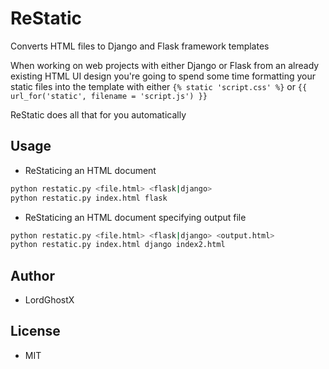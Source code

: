 # ReStatic

Converts HTML files to Django and Flask framework templates

When working on web projects with either Django or Flask from an already existing HTML UI design you're going to spend some time formatting your static files into the template with either `{% static 'script.css' %}` or `{{ url_for('static', filename = 'script.js') }}`

ReStatic does all that for you automatically

## Usage
* ReStaticing an HTML document
```bash
python restatic.py <file.html> <flask|django>
python restatic.py index.html flask
```
* ReStaticing an HTML document specifying output file
```bash
python restatic.py <file.html> <flask|django> <output.html>
python restatic.py index.html django index2.html
```

## Author
* LordGhostX

## License
* MIT
